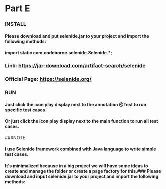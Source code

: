 # Part E
### INSTALL
#### Please download and put selenide.jar to your project and import the following methods:
#### import static com.codeborne.selenide.Selenide.*;
### Link: https://jar-download.com/artifact-search/selenide
### Official Page: https://selenide.org/
### RUN
#### Just click the icon play display next to the annotation @Test to run specific test cases 
#### Or just click the icon play display next to the main function to run all test cases. 

###NOTE
#### I use Selenide framework combined with Java language to write simple test cases.
#### It's minimalized because in a big project we will have some ideas to create and manage the folder or create a page factory for this.### Please download and input selenide.jar to your project and import the following methods:
